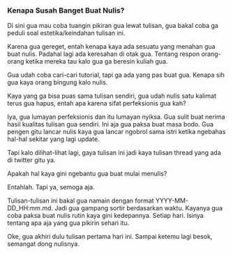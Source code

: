 ### Kenapa Susah Banget Buat Nulis?

Di sini gua mau coba tuangin pikiran gua lewat tulisan, gua bakal coba ga peduli soal estetika/keindahan tulisan ini.

Karena gua gereget, entah kenapa kaya ada sesuatu yang menahan gua buat nulis. Padahal lagi ada keresahan di otak gua. Tentang respon orang-orang ketika mereka tau kalo gua ga beresin kuliah gua.

Gua udah coba cari-cari tutorial, tapi ga ada yang pas buat gua. Kenapa sih gua kaya orang bingung kalo nulis.

Kaya yang ga bisa puas sama tulisan sendiri, gua udah nulis satu kalimat terus gua hapus, entah apa karena sifat perfeksionis gua kah?

Iya, gua lumayan perfeksionis dan itu lumayan nyiksa. Gua sulit buat nerima hasil kualitas tulisan gua sendiri. Ini aja gua paksa buat masa bodo. Gua pengen gitu lancar nulis kaya gua lancar ngobrol sama istri ketika ngebahas hal-hal sekitar yang lagi update.

Tapi kalo dilihat-lihat lagi, gaya tulisan ini jadi kaya tulisan thread yang ada di twitter gitu ya.

Apakah hal kaya gini ngebantu gua buat mulai menulis?

Entahlah. Tapi ya, semoga aja.

Tulisan-tulisan ini bakal gua namain dengan format YYYY-MM-DD_HH:mm.md. Jadi gua gampang sortir berdasarkan waktu.
Kayanya gua coba paksa buat nulis rutin kaya gini kedepannya. Setiap hari. Isinya tentang apa aja yang gua pikirin sehari itu.

Oke, gua akhiri dulu tulisan pertama hari ini. Sampai ketemu lagi besok, semangat dong nulisnya.
